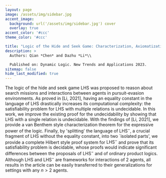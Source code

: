 ```yaml
---
layout: page
image: /assets/img/sidebar.jpg
accent_image: 
  background: url('/assets/img/sidebar.jpg') cover
  overlay: true
accent_color: '#ccc'
theme_color: '#ccc'

title: "Logic of the Hide and Seek Game: Characterization, Axiomatization, Decidability"
description: >
  Authors: Qian *Chen* and Dazhu *Li*\\

  Published on: Dynamic Logic. New Trends and Applications 2023.
sitemap: false
hide_last_modified: true
---
```


The logic of the hide and seek game $\mathsf{LHS}$ was proposed to reason about search missions and interactions between agents in pursuit-evasion environments. 
As proved in [Li, 2021], having an equality constant in the language of $\mathsf{LHS}$ drastically increases its  computational complexity: the satisfiability problem for $\mathsf{LHS}$ with multiple relations is undecidable. In this work, we improve the existing proof for the undecidability by showing that $\mathsf{LHS}$ with a single relation is undecidable. With the findings of [Li, 2021], we provide a van Benthem style characterization theorem for the expressive power of the logic. Finally, by 'splitting' the language of $\mathsf{LHS}^-$, a crucial fragment of $\mathsf{LHS}$ without the equality constant, into two `isolated parts', we provide a complete Hilbert style proof system for $\mathsf{LHS}^-$ and prove that its satisfiability problem is decidable, whose proofs would indicate significant differences between the proposals of $\mathsf{LHS}^-$ and of ordinary product logics. Although $\mathsf{LHS}$ and $\mathsf{LHS}^-$ are frameworks for interactions of 2 agents, all results in the article can be easily transferred to their generalizations for settings with any $n>2$ agents. 